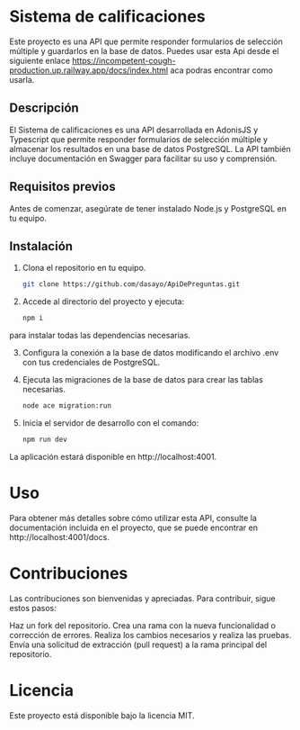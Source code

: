 

# Sistema de calificaciones

Este proyecto es una API que permite responder formularios de selección múltiple y guardarlos en la base de datos. Puedes usar esta Api desde el siguiente enlace https://incompetent-cough-production.up.railway.app/docs/index.html aca podras encontrar como usarla.

## Descripción

El Sistema de calificaciones es una API desarrollada en AdonisJS y Typescript que permite responder formularios de selección múltiple y almacenar los resultados en una base de datos PostgreSQL. La API también incluye documentación en Swagger para facilitar su uso y comprensión.

## Requisitos previos

Antes de comenzar, asegúrate de tener instalado Node.js y PostgreSQL en tu equipo.

## Instalación

1. Clona el repositorio en tu equipo.

   ```sh
   git clone https://github.com/dasayo/ApiDePreguntas.git
2. Accede al directorio del proyecto y ejecuta:

    ```sh
    npm i

para instalar todas las dependencias necesarias.

3. Configura la conexión a la base de datos modificando el archivo .env con tus credenciales de PostgreSQL.

4. Ejecuta las migraciones de la base de datos para crear las tablas necesarias.
    ```sh
    node ace migration:run

5. Inicia el servidor de desarrollo con el comando:
    ```sh
    npm run dev

La aplicación estará disponible en http://localhost:4001.

# Uso
Para obtener más detalles sobre cómo utilizar esta API, consulte la documentación incluida en el proyecto, que se puede encontrar en http://localhost:4001/docs.



# Contribuciones
Las contribuciones son bienvenidas y apreciadas. Para contribuir, sigue estos pasos:

Haz un fork del repositorio.
Crea una rama con la nueva funcionalidad o corrección de errores.
Realiza los cambios necesarios y realiza las pruebas.
Envía una solicitud de extracción (pull request) a la rama principal del repositorio.

# Licencia
Este proyecto está disponible bajo la licencia MIT.
